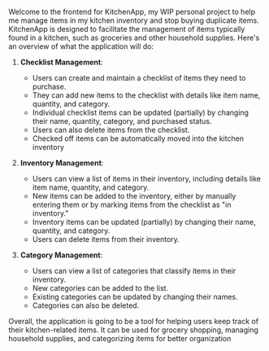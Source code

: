 Welcome to the frontend for KitchenApp, my WIP personal project to help me manage items in my kitchen inventory and stop buying duplicate items. KitchenApp is designed to facilitate the management of items typically found in a kitchen, such as groceries and other household supplies. Here's an overview of what the application will do:

1. **Checklist Management**:
   - Users can create and maintain a checklist of items they need to purchase.
   - They can add new items to the checklist with details like item name, quantity, and category.
   - Individual checklist items can be updated (partially) by changing their name, quantity, category, and purchased status.
   - Users can also delete items from the checklist.
   - Checked off items can be automatically moved into the kitchen inventory

2. **Inventory Management**:
   - Users can view a list of items in their inventory, including details like item name, quantity, and category.
   - New items can be added to the inventory, either by manually entering them or by marking items from the checklist as "in inventory."
   - Inventory items can be updated (partially) by changing their name, quantity, and category.
   - Users can delete items from their inventory.

3. **Category Management**:
   - Users can view a list of categories that classify items in their inventory.
   - New categories can be added to the list.
   - Existing categories can be updated by changing their names.
   - Categories can also be deleted.

Overall, the application is going to be a tool for helping users keep track of their kitchen-related items. It can be used for grocery shopping, managing household supplies, and categorizing items for better organization
